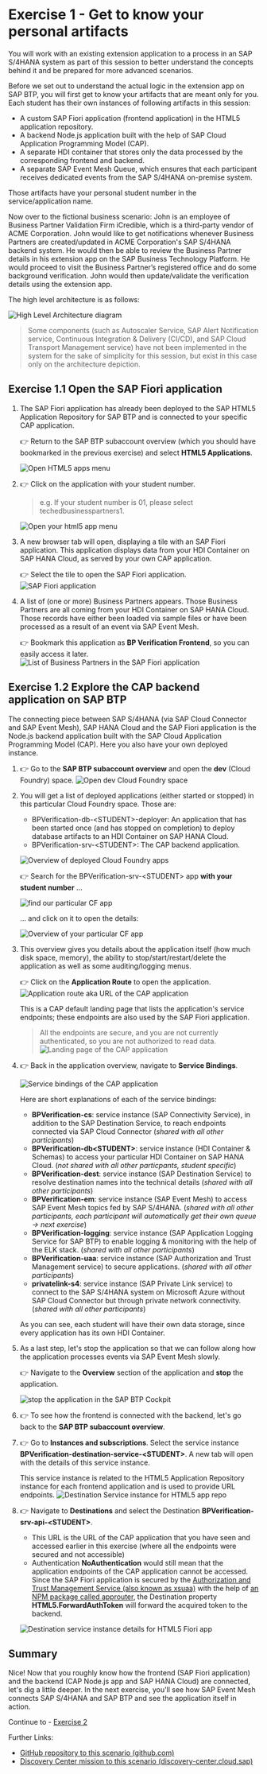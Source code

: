 # Exercise 1 - Get to know your personal artifacts

You will work with an existing extension application to a process in an SAP S/4HANA system as part of this session to better understand the concepts behind it and be prepared for more advanced scenarios.

Before we set out to understand the actual logic in the extension app on SAP BTP, you will first get to know your artifacts that are meant only for you. Each student has their own instances of following artifacts in this session:

- A custom SAP Fiori application (frontend application) in the HTML5 application repository.
- A backend Node.js application built with the help of SAP Cloud Application Programming Model (CAP).
- A separate HDI container that stores only the data processed by the corresponding frontend and backend.
- A separate SAP Event Mesh Queue, which ensures that each participant receives dedicated events from the SAP S/4HANA on-premise system.

Those artifacts have your personal student number in the service/application name.

Now over to the fictional business scenario: John is an employee of Business Partner Validation Firm iCredible, which is a third-party vendor of ACME Corporation. John would like to get notifications whenever Business Partners are created/updated in ACME Corporation's SAP S/4HANA backend system. He would then be able to review the Business Partner details in his extension app on the SAP Business Technology Platform. He would proceed to visit the Business Partner’s registered office and do some background verification. John would then update/validate the verification details using the extension app.

The high level architecture is as follows:

![High Level Architecture diagram](images/highlevel-arch.png)

> Some components (such as Autoscaler Service, SAP Alert Notification service, Continuous Integration & Delivery (CI/CD), and SAP Cloud Transport Management service) have not been implemented in the system for the sake of simplicity for this session, but exist in this case only on the architecture depiction.

## Exercise 1.1 Open the SAP Fiori application

1. The SAP Fiori application has already been deployed to the SAP HTML5 Application Repository for SAP BTP and is connected to your specific CAP application.

   👉 Return to the SAP BTP subaccount overview (which you should have bookmarked in the previous exercise) and select **HTML5 Applications**.

   ![Open HTML5 apps menu](./images/html5-menu.png)

2. 👉 Click on the application with your student number.

   > e.g. If your student number is 01, please select techedbusinesspartners1.

   ![Open your html5 app menu](./images/listhtml5apps.png)

3. A new browser tab will open, displaying a tile with an SAP Fiori application. This application displays data from your HDI Container on SAP HANA Cloud, as served by your own CAP application.

   👉 Select the tile to open the SAP Fiori application.
   ![SAP Fiori application](./images/html5-launchpad.png)

4. A list of (one or more) Business Partners appears. Those Business Partners are all coming from your HDI Container on SAP HANA Cloud. Those records have either been loaded via sample files or have been processed as a result of an event via SAP Event Mesh.

   👉 Bookmark this application as **BP Verification Frontend**, so you can easily access it later.
   ![List of Business Partners in the SAP Fiori application](./images/bpapp.png)

## Exercise 1.2 Explore the CAP backend application on SAP BTP

The connecting piece between SAP S/4HANA (via SAP Cloud Connector and SAP Event Mesh), SAP HANA Cloud and the SAP Fiori application is the Node.js backend application built with the SAP Cloud Application Programming Model (CAP).
Here you also have your own deployed instance.

1. 👉 Go to the **SAP BTP subaccount overview** and open the **dev** (Cloud Foundry) space.
   ![Open dev Cloud Foundry space](./images/go_to_cfspace.png)

2. You will get a list of deployed applications (either started or stopped) in this particular Cloud Foundry space. Those are:

   - BPVerification-db-\<STUDENT>-deployer: An application that has been started once (and has stopped on completion) to deploy database artifacts to an HDI Container on SAP HANA Cloud.
   - BPVerification-srv-\<STUDENT>: The CAP backend application.

   ![Overview of deployed Cloud Foundry apps](./images/list-of-cf-apps.png)

   👉 Search for the BPVerification-srv-\<STUDENT> app **with your student number** ...

   ![find our particular CF app](./images/your_backendapp.png)

   ... and click on it to open the details:

   ![Overview of your particular CF app](./images/backendapp_overview.png)

3. This overview gives you details about the application itself (how much disk space, memory), the ability to stop/start/restart/delete the application as well as some auditing/logging menus.

   👉 Click on the **Application Route** to open the application.
   ![Application route aka URL of the CAP application](./images/application_route.png)

   This is a CAP default landing page that lists the application's service endpoints; these endpoints are also used by the SAP Fiori application.

   > All the endpoints are secure, and you are not currently authenticated, so you are not authorized to read data.
   > ![Landing page of the CAP application](./images/cap_landingpage.png)

4. 👉 Back in the application overview, navigate to **Service Bindings**.

   ![Service bindings of the CAP application](./images/service_bindings.png)

   Here are short explanations of each of the service bindings:

   - **BPVerification-cs**: service instance (SAP Connectivity Service), in addition to the SAP Destination Service, to reach endpoints connected via SAP Cloud Connector (_shared with all other participants_)
   - **BPVerification-db\<STUDENT>**: service instance (HDI Container & Schemas) to access your particular HDI Container on SAP HANA Cloud. (_not shared with all other particpants, student specific_)
   - **BPVerification-dest**: service instance (SAP Destination Service) to resolve destination names into the technical details (_shared with all other participants_)
   - **BPVerification-em**: service instance (SAP Event Mesh) to access SAP Event Mesh topics fed by SAP S/4HANA. (_shared with all other participants, each participant will automatically get their own queue -> next exercise_)
   - **BPVerification-logging**: service instance (SAP Application Logging Service for SAP BTP) to enable logging & monitoring with the help of the ELK stack. (_shared with all other participants_)
   - **BPVerification-uaa**: service instance (SAP Authorization and Trust Management service) to secure applications. (_shared with all other participants_)
   - **privatelink-s4**: service instance (SAP Private Link service) to connect to the SAP S/4HANA system on Microsoft Azure without SAP Cloud Connector but through private network connectivity. (_shared with all other participants_)

   As you can see, each student will have their own data storage, since every application has its own HDI Container.

5. As a last step, let's stop the application so that we can follow along how the application processes events via SAP Event Mesh slowly.

   👉 Navigate to the **Overview** section of the application and **stop** the application.

   ![stop the application in the SAP BTP Cockpit](./images/stop_app.png)

6. 👉 To see how the frontend is connected with the backend, let's go back to the **SAP BTP subaccount overview**.

7. 👉 Go to **Instances and subscriptions**. Select the service instance **BPVerification-destination-service-\<STUDENT>**. A new tab will open with the details of this service instance.

   This service instance is related to the HTML5 Application Repository instance for each frontend application and is used to provide URL endpoints.
   ![Destination Service instance for HTML5 app repo](./images/destservice_instance.png)

8. 👉 Navigate to **Destinations** and select the Destination **BPVerification-srv-api-\<STUDENT>**.

   - This URL is the URL of the CAP application that you have seen and accessed earlier in this exercise (where all the endpoints were secured and not accessible)
   - Authentication **NoAuthentication** would still mean that the application endpoints of the CAP application cannot be accessed. Since the SAP Fiori application is secured by the [Authorization and Trust Management Service (also known as xsuaa)](https://github.com/SAP-samples/btp-build-resilient-apps/blob/extension/app/businesspartners/xs-app.json) with the help of [an NPM package called approuter](https://www.npmjs.com/package/@sap/approuter), the Destination property **HTML5.ForwardAuthToken** will forward the acquired token to the backend.

   ![Destination service instance details for HTML5 Fiori app](./images/destination_forwardtoken.png)

## Summary

Nice! Now that you roughly know how the frontend (SAP Fiori application) and the backend (CAP Node.js app and SAP HANA Cloud) are connected, let's dig a little deeper. In the next exercise, you'll see how SAP Event Mesh connects SAP S/4HANA and SAP BTP and see the application itself in action.

Continue to - [Exercise 2](../ex2/README.md)

Further Links:

- [GitHub repository to this scenario (github.com)](https://github.com/SAP-samples/btp-build-resilient-apps)
- [Discovery Center mission to this scenario (discovery-center.cloud.sap)](https://discovery-center.cloud.sap/missiondetail/3501/3542/)
